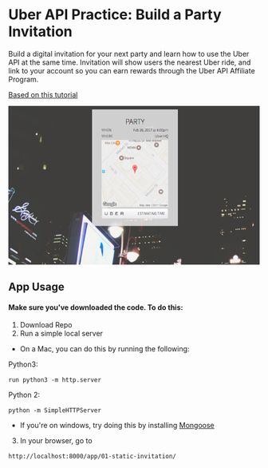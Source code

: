 # Uber API Practice: Build a Party Invitation

Build a digital invitation for your next party and learn how to use the Uber API at the same time. Invitation will show users the nearest Uber ride, and link to your account so you can earn rewards through the Uber API Affiliate Program.

[Based on this tutorial](http://thinkful.com/learn/uber-api)

![app](/uber-app.png)

## App Usage

#### Make sure you've downloaded the code. To do this:
1. Download Repo
2. Run a simple local server
  * On a Mac, you can do this by running the following:

  Python3:
  ```
  run python3 -m http.server
  ```
  Python 2:
  ```
  python -m SimpleHTTPServer
  ```
  * If you're on windows, try doing this by installing [Mongoose](https://code.google.com/archive/p/mongoose/)

3. In your browser, go to
```
http://localhost:8000/app/01-static-invitation/
```
